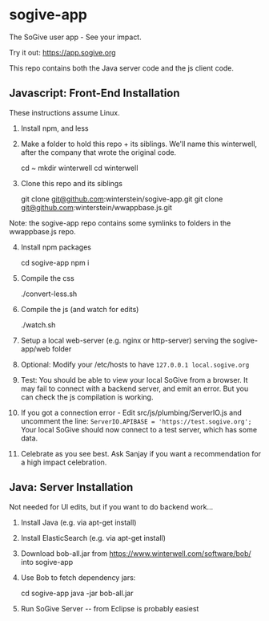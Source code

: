 # sogive-app

The SoGive user app - See your impact.

Try it out: <https://app.sogive.org>

This repo contains both the Java server code and the js client code.

## Javascript: Front-End Installation

These instructions assume Linux.

1. Install npm, and less

2. Make a folder to hold this repo + its siblings. We'll name this winterwell, after the company that wrote the original code.

	cd ~
	mkdir winterwell
	cd winterwell

3. Clone this repo and its siblings

	git clone git@github.com:winterstein/sogive-app.git
	git clone git@github.com:winterstein/wwappbase.js.git

Note: the sogive-app repo contains some symlinks to folders in the wwappbase.js repo.

4. Install npm packages

	cd sogive-app
	npm i

4. Compile the css
	
	./convert-less.sh

5. Compile the js (and watch for edits)

	./watch.sh

6. Setup a local web-server (e.g. nginx or http-server) serving the sogive-app/web folder

7. Optional: Modify your /etc/hosts to have `127.0.0.1 local.sogive.org`

8. Test: You should be able to view your local SoGive from a browser. It may fail to connect with a backend server, and emit an error. But you can check the js compilation is working.

9. If you got a connection error - Edit src/js/plumbing/ServerIO.js and uncomment the line:
	`ServerIO.APIBASE = 'https://test.sogive.org';`
Your local SoGive should now connect to a test server, which has some data.

10. Celebrate as you see best. Ask Sanjay if you want a recommendation for
a high impact celebration.


## Java: Server Installation

Not needed for UI edits, but if you want to do backend work...

1. Install Java (e.g. via apt-get install)

2. Install ElasticSearch (e.g. via apt-get install)

3. Download bob-all.jar from https://www.winterwell.com/software/bob/ into sogive-app

4. Use Bob to fetch dependency jars:

	cd sogive-app
	java -jar bob-all.jar

5. Run SoGive Server -- from Eclipse is probably easiest

